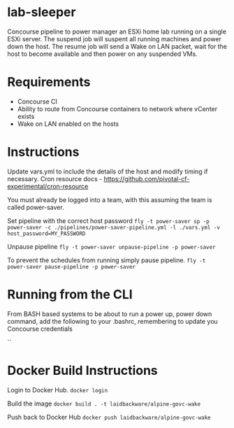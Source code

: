 # lab-sleeper
Concourse pipeline to power manager an ESXi home lab running on a single ESXi server.
The suspend job will suspent all running machines and power down the host. The resume job will send a Wake on LAN packet, wait for the host to become available and then power on any suspended VMs.

# Requirements
- Concourse CI
- Ability to route from Concourse containers to network where vCenter exists
- Wake on LAN enabled on the hosts

# Instructions
Update vars.yml to include the details of the host and modify timing if necessary.
Cron resource docs - https://github.com/pivotal-cf-experimental/cron-resource

You must already be logged into a team, with this assuming the team is called power-saver. 

Set pipeline with the correct host password
`fly -t power-saver sp -p power-saver -c ./pipelines/power-saver-pipeline.yml -l ./vars.yml -v host_password=MY_PASSWORD`

Unpause pipeline
`fly -t power-saver unpause-pipeline -p power-saver`

To prevent the schedules from running simply pause pipeline.
`fly -t power-saver pause-pipeline -p power-saver`

# Running from the CLI
From BASH based systems to be about to run a power up, power down command, add the following to your .bashrc, remembering to update you Concourse credentials

``

# Docker Build Instructions
Login to Docker Hub.
`docker login`

Build the image
`docker build . -t laidbackware/alpine-govc-wake`

Push back to Docker Hub
`docker push laidbackware/alpine-govc-wake`